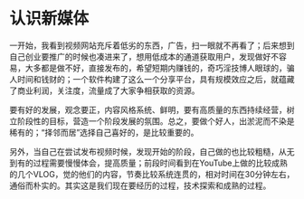 认识新媒体
==============================================

一开始，我看到视频网站充斥着低劣的东西，广告，扫一眼就不再看了；后来想到自己创业要推广的时候也凑进来了，想用低成本的通道获取用户，发现做好不容易，大多都是做不好，直接发布的，希望短期内赚钱的，奇巧淫技博人眼球的，骗人时间和钱财的；一个软件构建了这么一个分享平台，具有规模效应之后，就蕴藏了商业利润，关注度，流量成了大家争相获取的资源。

要有好的发展，观念要正，内容风格系统、鲜明，要有高质量的东西持续经营，树立阶段性的目标，营造一个阶段发展的氛围。总之，要做个好人，出淤泥而不染是稀有的；“择邻而居”选择自己喜好的，是比较重要的。

另外，当自己在尝试发布视频时候，发现开始的阶段，自己做的也比较粗糙，从无到有的过程需要慢慢体会，提高质量；前段时间看到在YouTube上做的比较成熟的几个VLOG，觉的他们的内容，节奏比较系统连贯的，相对时间在30分钟左右，通俗而朴实的。其实这是我们现在要经历的过程，技术探索和成熟的过程。

